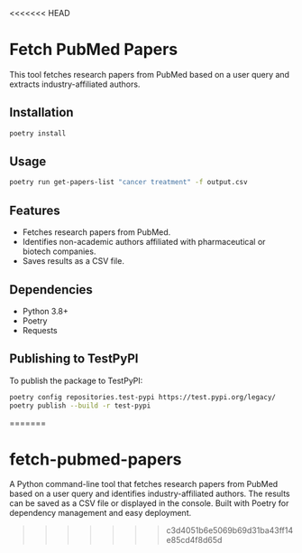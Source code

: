 <<<<<<< HEAD

# Fetch PubMed Papers

This tool fetches research papers from PubMed based on a user query and extracts industry-affiliated authors.

## Installation

```sh
poetry install
```

## Usage

```sh
poetry run get-papers-list "cancer treatment" -f output.csv
```

## Features
- Fetches research papers from PubMed.
- Identifies non-academic authors affiliated with pharmaceutical or biotech companies.
- Saves results as a CSV file.

## Dependencies
- Python 3.8+
- Poetry
- Requests

## Publishing to TestPyPI
To publish the package to TestPyPI:

```sh
poetry config repositories.test-pypi https://test.pypi.org/legacy/
poetry publish --build -r test-pypi
```

=======
# fetch-pubmed-papers
A Python command-line tool that fetches research papers from PubMed based on a user query and identifies industry-affiliated authors. The results can be saved as a CSV file or displayed in the console. Built with Poetry for dependency management and easy deployment.
>>>>>>> c3d4051b6e5069b69d31ba43ff14e85cd4f8d65d
